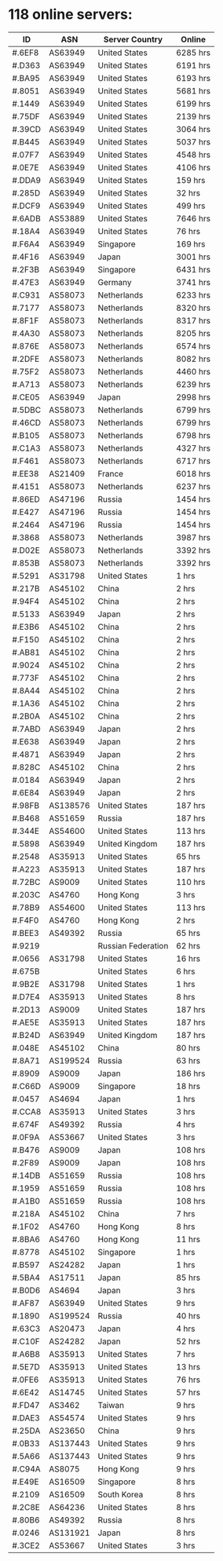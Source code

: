 # 118 online servers:

| ID | ASN | Server Country | Online |
| ------ | ------ | ------ | ------ |
| #.6EF8 | AS63949 | United States | 6285 hrs |
| #.D363 | AS63949 | United States | 6191 hrs |
| #.BA95 | AS63949 | United States | 6193 hrs |
| #.8051 | AS63949 | United States | 5681 hrs |
| #.1449 | AS63949 | United States | 6199 hrs |
| #.75DF | AS63949 | United States | 2139 hrs |
| #.39CD | AS63949 | United States | 3064 hrs |
| #.B445 | AS63949 | United States | 5037 hrs |
| #.07F7 | AS63949 | United States | 4548 hrs |
| #.0E7E | AS63949 | United States | 4106 hrs |
| #.DDA9 | AS63949 | United States | 159 hrs |
| #.285D | AS63949 | United States | 32 hrs |
| #.DCF9 | AS63949 | United States | 499 hrs |
| #.6ADB | AS53889 | United States | 7646 hrs |
| #.18A4 | AS63949 | United States | 76 hrs |
| #.F6A4 | AS63949 | Singapore | 169 hrs |
| #.4F16 | AS63949 | Japan | 3001 hrs |
| #.2F3B | AS63949 | Singapore | 6431 hrs |
| #.47E3 | AS63949 | Germany | 3741 hrs |
| #.C931 | AS58073 | Netherlands | 6233 hrs |
| #.7177 | AS58073 | Netherlands | 8320 hrs |
| #.8F1F | AS58073 | Netherlands | 8317 hrs |
| #.4A30 | AS58073 | Netherlands | 8205 hrs |
| #.876E | AS58073 | Netherlands | 6574 hrs |
| #.2DFE | AS58073 | Netherlands | 8082 hrs |
| #.75F2 | AS58073 | Netherlands | 4460 hrs |
| #.A713 | AS58073 | Netherlands | 6239 hrs |
| #.CE05 | AS63949 | Japan | 2998 hrs |
| #.5DBC | AS58073 | Netherlands | 6799 hrs |
| #.46CD | AS58073 | Netherlands | 6799 hrs |
| #.B105 | AS58073 | Netherlands | 6798 hrs |
| #.C1A3 | AS58073 | Netherlands | 4327 hrs |
| #.F461 | AS58073 | Netherlands | 6717 hrs |
| #.EE38 | AS21409 | France | 6018 hrs |
| #.4151 | AS58073 | Netherlands | 6237 hrs |
| #.86ED | AS47196 | Russia | 1454 hrs |
| #.E427 | AS47196 | Russia | 1454 hrs |
| #.2464 | AS47196 | Russia | 1454 hrs |
| #.3868 | AS58073 | Netherlands | 3987 hrs |
| #.D02E | AS58073 | Netherlands | 3392 hrs |
| #.853B | AS58073 | Netherlands | 3392 hrs |
| #.5291 | AS31798 | United States | 1 hrs |
| #.217B | AS45102 | China | 2 hrs |
| #.94F4 | AS45102 | China | 2 hrs |
| #.5133 | AS63949 | Japan | 2 hrs |
| #.E3B6 | AS45102 | China | 2 hrs |
| #.F150 | AS45102 | China | 2 hrs |
| #.AB81 | AS45102 | China | 2 hrs |
| #.9024 | AS45102 | China | 2 hrs |
| #.773F | AS45102 | China | 2 hrs |
| #.8A44 | AS45102 | China | 2 hrs |
| #.1A36 | AS45102 | China | 2 hrs |
| #.2B0A | AS45102 | China | 2 hrs |
| #.7ABD | AS63949 | Japan | 2 hrs |
| #.E638 | AS63949 | Japan | 2 hrs |
| #.4871 | AS63949 | Japan | 2 hrs |
| #.828C | AS45102 | China | 2 hrs |
| #.0184 | AS63949 | Japan | 2 hrs |
| #.6E84 | AS63949 | Japan | 2 hrs |
| #.98FB | AS138576 | United States | 187 hrs |
| #.B468 | AS51659 | Russia | 187 hrs |
| #.344E | AS54600 | United States | 113 hrs |
| #.5898 | AS63949 | United Kingdom | 187 hrs |
| #.2548 | AS35913 | United States | 65 hrs |
| #.A223 | AS35913 | United States | 187 hrs |
| #.72BC | AS9009 | United States | 110 hrs |
| #.203C | AS4760 | Hong Kong | 3 hrs |
| #.78B9 | AS54600 | United States | 113 hrs |
| #.F4F0 | AS4760 | Hong Kong | 2 hrs |
| #.BEE3 | AS49392 | Russia | 65 hrs |
| #.9219 |  | Russian Federation | 62 hrs |
| #.0656 | AS31798 | United States | 16 hrs |
| #.675B |  | United States | 6 hrs |
| #.9B2E | AS31798 | United States | 1 hrs |
| #.D7E4 | AS35913 | United States | 8 hrs |
| #.2D13 | AS9009 | United States | 187 hrs |
| #.AE5E | AS35913 | United States | 187 hrs |
| #.B24D | AS63949 | United Kingdom | 187 hrs |
| #.048E | AS45102 | China | 80 hrs |
| #.8A71 | AS199524 | Russia | 63 hrs |
| #.8909 | AS9009 | Japan | 186 hrs |
| #.C66D | AS9009 | Singapore | 18 hrs |
| #.0457 | AS4694 | Japan | 1 hrs |
| #.CCA8 | AS35913 | United States | 3 hrs |
| #.674F | AS49392 | Russia | 4 hrs |
| #.0F9A | AS53667 | United States | 3 hrs |
| #.B476 | AS9009 | Japan | 108 hrs |
| #.2F89 | AS9009 | Japan | 108 hrs |
| #.14DB | AS51659 | Russia | 108 hrs |
| #.1959 | AS51659 | Russia | 108 hrs |
| #.A1B0 | AS51659 | Russia | 108 hrs |
| #.218A | AS45102 | China | 7 hrs |
| #.1F02 | AS4760 | Hong Kong | 8 hrs |
| #.8BA6 | AS4760 | Hong Kong | 11 hrs |
| #.8778 | AS45102 | Singapore | 1 hrs |
| #.B597 | AS24282 | Japan | 1 hrs |
| #.5BA4 | AS17511 | Japan | 85 hrs |
| #.B0D6 | AS4694 | Japan | 3 hrs |
| #.AF87 | AS63949 | United States | 9 hrs |
| #.1890 | AS199524 | Russia | 40 hrs |
| #.63C3 | AS20473 | Japan | 4 hrs |
| #.C10F | AS24282 | Japan | 52 hrs |
| #.A6B8 | AS35913 | United States | 7 hrs |
| #.5E7D | AS35913 | United States | 13 hrs |
| #.0FE6 | AS35913 | United States | 76 hrs |
| #.6E42 | AS14745 | United States | 57 hrs |
| #.FD47 | AS3462 | Taiwan | 9 hrs |
| #.DAE3 | AS54574 | United States | 9 hrs |
| #.25DA | AS23650 | China | 9 hrs |
| #.0B33 | AS137443 | United States | 9 hrs |
| #.5A66 | AS137443 | United States | 9 hrs |
| #.C94A | AS8075 | Hong Kong | 9 hrs |
| #.E49E | AS16509 | Singapore | 8 hrs |
| #.2109 | AS16509 | South Korea | 8 hrs |
| #.2C8E | AS64236 | United States | 8 hrs |
| #.80B6 | AS49392 | Russia | 8 hrs |
| #.0246 | AS131921 | Japan | 8 hrs |
| #.3CE2 | AS53667 | United States | 3 hrs |

